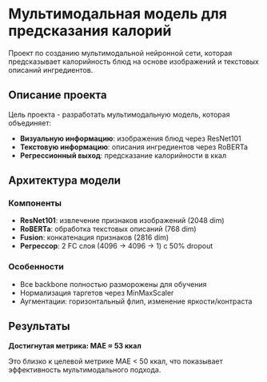 # Мультимодальная модель для предсказания калорий

Проект по созданию мультимодальной нейронной сети, которая предсказывает калорийность блюд на основе изображений и текстовых описаний ингредиентов.

## Описание проекта

Цель проекта - разработать мультимодальную модель, которая объединяет:
- **Визуальную информацию**: изображения блюд через ResNet101
- **Текстовую информацию**: описания ингредиентов через RoBERTa
- **Регрессионный выход**: предсказание калорийности в ккал

## Архитектура модели

### Компоненты
- **ResNet101**: извлечение признаков изображений (2048 dim)
- **RoBERTa**: обработка текстовых описаний (768 dim)
- **Fusion**: конкатенация признаков (2816 dim)
- **Регрессор**: 2 FC слоя (4096 -> 4096 -> 1) с 50% dropout

### Особенности
- Все backbone полностью разморожены для обучения
- Нормализация таргетов через MinMaxScaler
- Аугментации: горизонтальный флип, изменение яркости/контраста

## Результаты

**Достигнутая метрика: MAE ≈ 53 ккал**

Это близко к целевой метрике MAE < 50 ккал, что показывает эффективность мультимодального подхода.